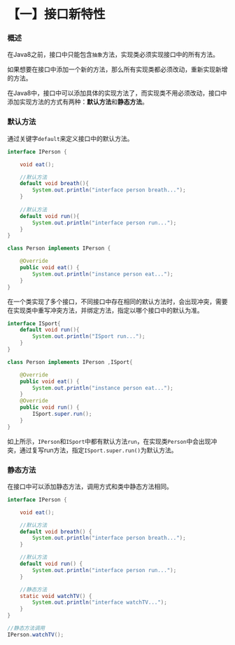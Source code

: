 # 【一】接口新特性

### 概述

在Java8之前，接口中只能包含`抽象`方法，实现类必须实现接口中的所有方法。

如果想要在接口中添加一个新的方法，那么所有实现类都必须改动，重新实现新增的方法。

在Java8中，接口中可以添加具体的实现方法了，而实现类不用必须改动，接口中添加实现方法的方式有两种：**默认方法**和**静态方法**。

### 默认方法

通过关键字`default`来定义接口中的默认方法。

```java
interface IPerson {

    void eat();

  	//默认方法
    default void breath(){
        System.out.println("interface person breath...");
    }
    
  	//默认方法
    default void run(){
        System.out.println("interface person run...");
    }
}
```

```java
class Person implements IPerson {

    @Override
    public void eat() {
        System.out.println("instance person eat...");
    }
}
```

在一个类实现了多个接口，不同接口中存在相同的默认方法时，会出现冲突，需要在实现类中重写冲突方法，并绑定方法，指定以哪个接口中的默认为准。

```java
interface ISport{
    default void run(){
        System.out.println("ISport run...");
    }
}
```

```java
class Person implements IPerson ,ISport{

    @Override
    public void eat() {
        System.out.println("instance person eat...");
    }
    @Override
    public void run() {
        ISport.super.run();
    }
}
```

如上所示，`IPerson`和`ISport`中都有默认方法`run`，在实现类`Person`中会出现冲突，通过复写run方法，指定`ISport.super.run()`为默认方法。

### 静态方法

在接口中可以添加静态方法，调用方式和类中静态方法相同。

```java
interface IPerson {

    void eat();

    //默认方法
    default void breath() {
        System.out.println("interface person breath...");
    }

    //默认方法
    default void run() {
        System.out.println("interface person run...");
    }

    //静态方法
    static void watchTV() {
        System.out.println("interface watchTV...");
    }
}

//静态方法调用 
IPerson.watchTV();
```



